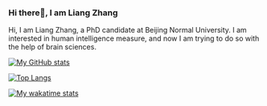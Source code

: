 ### Hi there👋, I am Liang Zhang

Hi, I am Liang Zhang, a PhD candidate at Beijing Normal University. I am interested in human intelligence measure, and now I am trying to do so with the help of brain sciences.

[![My GitHub stats](https://github-readme-stats.vercel.app/api?username=psychelzh&show_icons=true&hide_border=true&theme=onedark&count_private=true)](https://github.com/anuraghazra/github-readme-stats)

[![Top Langs](https://github-readme-stats.vercel.app/api/top-langs/?username=psychelzh&layout=compact&hide_border=true&theme=onedark)](https://github.com/anuraghazra/github-readme-stats)

[![My wakatime stats](https://github-readme-stats.vercel.app/api/wakatime?username=psychelzh&layout=compact&hide_border=true&theme=onedark)](https://github.com/anuraghazra/github-readme-stats)
